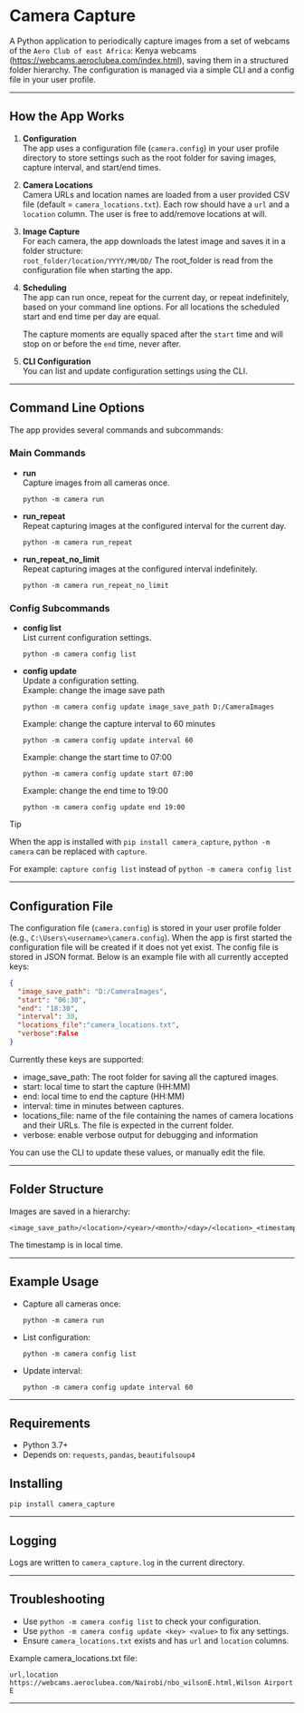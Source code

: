 # Camera Capture

A Python application to periodically capture images from a set of webcams of the `Aero Club of east Africa`: Kenya webcams (https://webcams.aeroclubea.com/index.html), saving them in a structured folder hierarchy. The configuration is managed via a simple CLI and a config file in your user profile.

---

## How the App Works

1. **Configuration**  
   The app uses a configuration file (`camera.config`) in your user profile directory to store settings such as the root folder for saving images, capture interval, and start/end times.

2. **Camera Locations**  
   Camera URLs and location names are loaded from a user provided CSV file (default = `camera_locations.txt`). Each row should have a `url` and a `location` column. The user is free to add/remove locations at will.

3. **Image Capture**  
   For each camera, the app downloads the latest image and saves it in a folder structure:  
   `root_folder/location/YYYY/MM/DD/`
   The root_folder is read from the configuration file when starting the app.

4. **Scheduling**  
   The app can run once, repeat for the current day, or repeat indefinitely, based on your command line options. For all locations the scheduled start and end time per day are equal.

   The capture moments are equally spaced after the `start` time and will stop
   on or before the `end` time, never after.

5. **CLI Configuration**  
   You can list and update configuration settings using the CLI.

---

## Command Line Options

The app provides several commands and subcommands:

### Main Commands

- **run**  
  Capture images from all cameras once.

  ```
  python -m camera run
  ```

- **run_repeat**  
  Repeat capturing images at the configured interval for the current day.

  ```
  python -m camera run_repeat
  ```

- **run_repeat_no_limit**  
  Repeat capturing images at the configured interval indefinitely.
  ```
  python -m camera run_repeat_no_limit
  ```

### Config Subcommands

- **config list**  
  List current configuration settings.

  ```
  python -m camera config list
  ```

- **config update <key> <value>**  
  Update a configuration setting.  
  Example: change the image save path
  ```
  python -m camera config update image_save_path D:/CameraImages
  ```
  Example: change the capture interval to 60 minutes
  ```
  python -m camera config update interval 60
  ```
  Example: change the start time to 07:00
  ```
  python -m camera config update start 07:00
  ```
  Example: change the end time to 19:00
  ```
  python -m camera config update end 19:00
  ```

> [!TIP]
> When the app is installed with `pip install camera_capture`, `python -m camera` can be replaced with `capture`.
>
> For example:
> `capture config list` instead of `python -m camera config list`

---

## Configuration File

The configuration file (`camera.config`) is stored in your user profile folder (e.g., `C:\Users\<username>\camera.config`).
When the app is first started the configuration file will be created if it does not yet exist.
The config file is stored in JSON format. Below is an example file with all currently accepted keys:

```json
{
  "image_save_path": "D:/CameraImages",
  "start": "06:30",
  "end": "18:30",
  "interval": 30,
  "locations_file":"camera_locations.txt",
  "verbose":False
}
```

Currently these keys are supported:

- image_save_path: The root folder for saving all the captured images.
- start: local time to start the capture (HH:MM)
- end: local time to end the capture (HH:MM)
- interval: time in minutes between captures.
- locations_file: name of the file containing the names of camera locations and their URLs. The file
  is expected in the current folder.
- verbose: enable verbose output for debugging and information

You can use the CLI to update these values, or manually edit the file.

---

## Folder Structure

Images are saved in a hierarchy:

```
<image_save_path>/<location>/<year>/<month>/<day>/<location>_<timestamp>.jpg
```

The timestamp is in local time.

---

## Example Usage

- Capture all cameras once:

  ```
  python -m camera run
  ```

- List configuration:

  ```
  python -m camera config list
  ```

- Update interval:
  ```
  python -m camera config update interval 60
  ```

---

## Requirements

- Python 3.7+
- Depends on: `requests`, `pandas`, `beautifulsoup4`

## Installing

```
pip install camera_capture
```

---

## Logging

Logs are written to `camera_capture.log` in the current directory.

---

## Troubleshooting

- Use `python -m camera config list` to check your configuration.
- Use `python -m camera config update <key> <value>` to fix any settings.
- Ensure `camera_locations.txt` exists and has `url` and `location` columns.

Example camera_locations.txt file:

```
url,location
https://webcams.aeroclubea.com/Nairobi/nbo_wilsonE.html,Wilson Airport E
```

---
